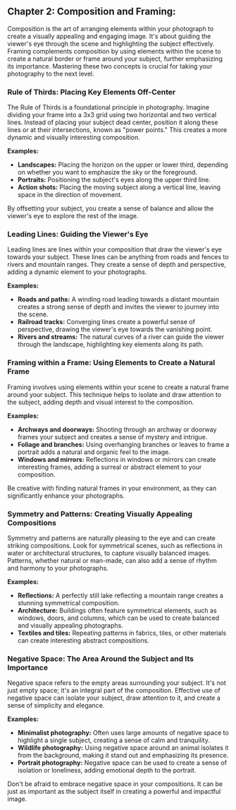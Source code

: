 ## Chapter 2: Composition and Framing:

Composition is the art of arranging elements within your photograph to create a visually appealing and engaging image.  It's about guiding the viewer's eye through the scene and highlighting the subject effectively. Framing complements composition by using elements within the scene to create a natural border or frame around your subject, further emphasizing its importance.  Mastering these two concepts is crucial for taking your photography to the next level.

### Rule of Thirds: Placing Key Elements Off-Center

The Rule of Thirds is a foundational principle in photography. Imagine dividing your frame into a 3x3 grid using two horizontal and two vertical lines.  Instead of placing your subject dead center, position it along these lines or at their intersections, known as "power points." This creates a more dynamic and visually interesting composition.

**Examples:**

* **Landscapes:** Placing the horizon on the upper or lower third, depending on whether you want to emphasize the sky or the foreground.
* **Portraits:** Positioning the subject's eyes along the upper third line.
* **Action shots:** Placing the moving subject along a vertical line, leaving space in the direction of movement.

By offsetting your subject, you create a sense of balance and allow the viewer's eye to explore the rest of the image.

### Leading Lines: Guiding the Viewer's Eye

Leading lines are lines within your composition that draw the viewer's eye towards your subject. These lines can be anything from roads and fences to rivers and mountain ranges. They create a sense of depth and perspective, adding a dynamic element to your photographs.

**Examples:**

* **Roads and paths:**  A winding road leading towards a distant mountain creates a strong sense of depth and invites the viewer to journey into the scene.
* **Railroad tracks:** Converging lines create a powerful sense of perspective, drawing the viewer's eye towards the vanishing point.
* **Rivers and streams:**  The natural curves of a river can guide the viewer through the landscape, highlighting key elements along its path.


### Framing within a Frame: Using Elements to Create a Natural Frame

Framing involves using elements within your scene to create a natural frame around your subject. This technique helps to isolate and draw attention to the subject, adding depth and visual interest to the composition.

**Examples:**

* **Archways and doorways:**  Shooting through an archway or doorway frames your subject and creates a sense of mystery and intrigue.
* **Foliage and branches:** Using overhanging branches or leaves to frame a portrait adds a natural and organic feel to the image.
* **Windows and mirrors:** Reflections in windows or mirrors can create interesting frames, adding a surreal or abstract element to your composition.

Be creative with finding natural frames in your environment, as they can significantly enhance your photographs.


### Symmetry and Patterns: Creating Visually Appealing Compositions

Symmetry and patterns are naturally pleasing to the eye and can create striking compositions. Look for symmetrical scenes, such as reflections in water or architectural structures, to capture visually balanced images. Patterns, whether natural or man-made, can also add a sense of rhythm and harmony to your photographs.

**Examples:**

* **Reflections:** A perfectly still lake reflecting a mountain range creates a stunning symmetrical composition.
* **Architecture:** Buildings often feature symmetrical elements, such as windows, doors, and columns, which can be used to create balanced and visually appealing photographs.
* **Textiles and tiles:**  Repeating patterns in fabrics, tiles, or other materials can create interesting abstract compositions.


### Negative Space: The Area Around the Subject and Its Importance

Negative space refers to the empty areas surrounding your subject.  It's not just empty space; it's an integral part of the composition. Effective use of negative space can isolate your subject, draw attention to it, and create a sense of simplicity and elegance.

**Examples:**

* **Minimalist photography:**  Often uses large amounts of negative space to highlight a single subject, creating a sense of calm and tranquility.
* **Wildlife photography:**  Using negative space around an animal isolates it from the background, making it stand out and emphasizing its presence.
* **Portrait photography:**  Negative space can be used to create a sense of isolation or loneliness, adding emotional depth to the portrait.

Don't be afraid to embrace negative space in your compositions.  It can be just as important as the subject itself in creating a powerful and impactful image. 
